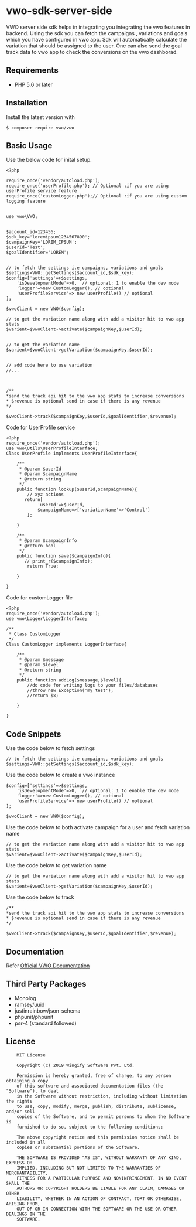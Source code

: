 # vwo-sdk-server-side

VWO server side sdk helps in integrating you integrating the vwo features in backend.
Using the sdk you can fetch the campaigns , variations and goals which you have configured 
in vwo app. Sdk will automatically calculate the variation that should be assigned to the user. 
One can also send the goal track data to vwo app to check the conversions on the vwo dashborad.


## Requirements
* PHP 5.6 or later

## Installation
Install the latest version with
```text
$ composer require vwo/vwo
```

## Basic Usage
Use the below code for inital setup.
```text
<?php

require_once('vendor/autoload.php');
require_once('userProfile.php'); // Optional :if you are using userProfile service feature
require_once('customLogger.php');// Optional :if you are using custom logging feature


use vwo\VWO;


$account_id=123456;
$sdk_key='loremipsum1234567890';
$campaignKey='LOREM_IPSUM';
$userId='Test';
$goalIdentifier='LOREM';


// to fetch the settings i.e campaigns, variations and goals 
$settings=VWO::getSettings($account_id,$sdk_key);
$config=['settings'=>$settings,
    'isDevelopmentMode'=>0,  // optional: 1 to enable the dev mode 
    'logger'=>new CustomLogger(), // optional 
    'userProfileService'=> new userProfile() // optional
];

$vwoClient = new VWO($config);

// to get the variation name along with add a visitor hit to vwo app stats 
$varient=$vwoClient->activate($campaignKey,$userId);


// to get the variation name 
$varient=$vwoClient->getVariation($campaignKey,$userId);


// add code here to use variation 
//...



/**
*send the track api hit to the vwo app stats to increase conversions
* $revenue is optional send in case if there is any revenue 
*/

$vwoClient->track($campaignKey,$userId,$goalIdentifier,$revenue);

```

Code for UserProfile service 
```text
<?php
require_once('vendor/autoload.php');
use vwo\Utils\UserProfileInterface;
Class UserProfile implements UserProfileInterface{

    /**
     * @param $userId
     * @param $campaignName
     * @return string
     */
    public function lookup($userId,$campaignName){
        // xyz actions     
       return[
            'userId'=>$userId,
            $campaignName=>['variationName'=>'Control']
        ];

    }

    /**
     * @param $campaignInfo
     * @return bool
     */
    public function save($campaignInfo){
       // print_r($campaignInfo);
        return True;

    }

}
```

Code for customLogger file 
```text
<?php
require_once('vendor/autoload.php');
use vwo\Logger\LoggerInterface;

/**
 * Class CustomLogger
 */
Class CustomLogger implements LoggerInterface{

    /**
     * @param $message
     * @param $level
     * @return string
     */
    public function addLog($message,$level){
        //do code for writing logs to your files/databases
        //throw new Exception('my test');
        //return $x;

    }

}
```

## Code Snippets
Use the code below to fetch settings 
```code 
// to fetch the settings i.e campaigns, variations and goals 
$settings=VWO::getSettings($account_id,$sdk_key);
```
Use the code below to create a vwo instance 
```code 
$config=['settings'=>$settings,
    'isDevelopmentMode'=>0,  // optional: 1 to enable the dev mode 
    'logger'=>new CustomLogger(), // optional 
    'userProfileService'=> new userProfile() // optional
];

$vwoClient = new VWO($config);

```
Use the code below to both activate campaign for a user and fetch variation name 
```code 
// to get the variation name along with add a visitor hit to vwo app stats 
$varient=$vwoClient->activate($campaignKey,$userId);
```

Use the code below to get variation name 
```code 
// to get the variation name along with add a visitor hit to vwo app stats 
$varient=$vwoClient->getVariation($campaignKey,$userId);
```

Use the code below to track
```code 
/**
*send the track api hit to the vwo app stats to increase conversions
* $revenue is optional send in case if there is any revenue 
*/

$vwoClient->track($campaignKey,$userId,$goalIdentifier,$revenue);
```


## Documentation

Refer [Official VWO Documentation](https://developers.vwo.com/reference#server-side-introduction)

## Third Party Packages
* Monolog
* ramsey/uuid
* justinrainbow/json-schema
* phpunit/phpunit
* psr-4 (standard followed)

## License

```text
    MIT License

    Copyright (c) 2019 Wingify Software Pvt. Ltd.

    Permission is hereby granted, free of charge, to any person obtaining a copy
    of this software and associated documentation files (the "Software"), to deal
    in the Software without restriction, including without limitation the rights
    to use, copy, modify, merge, publish, distribute, sublicense, and/or sell
    copies of the Software, and to permit persons to whom the Software is
    furnished to do so, subject to the following conditions:

    The above copyright notice and this permission notice shall be included in all
    copies or substantial portions of the Software.

    THE SOFTWARE IS PROVIDED "AS IS", WITHOUT WARRANTY OF ANY KIND, EXPRESS OR
    IMPLIED, INCLUDING BUT NOT LIMITED TO THE WARRANTIES OF MERCHANTABILITY,
    FITNESS FOR A PARTICULAR PURPOSE AND NONINFRINGEMENT. IN NO EVENT SHALL THE
    AUTHORS OR COPYRIGHT HOLDERS BE LIABLE FOR ANY CLAIM, DAMAGES OR OTHER
    LIABILITY, WHETHER IN AN ACTION OF CONTRACT, TORT OR OTHERWISE, ARISING FROM,
    OUT OF OR IN CONNECTION WITH THE SOFTWARE OR THE USE OR OTHER DEALINGS IN THE
    SOFTWARE.
```
